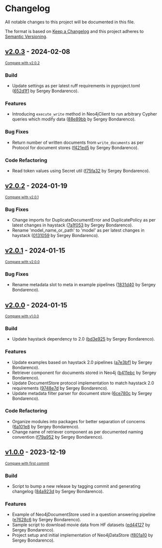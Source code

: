 # Changelog

All notable changes to this project will be documented in this file.

The format is based on [Keep a Changelog](http://keepachangelog.com/en/1.0.0/) and this project adheres to
[Semantic Versioning](http://semver.org/spec/v2.0.0.html).

<!-- insertion marker -->
## [v2.0.3](https://github.com/prosto/neo4j-haystack/releases/tag/v2.0.3) - 2024-02-08

<small>[Compare with v2.0.2](https://github.com/prosto/neo4j-haystack/compare/v2.0.2...v2.0.3)</small>

### Build

- Update settings as per latest ruff requirements in pyproject.toml ([652d1f1](https://github.com/prosto/neo4j-haystack/commit/652d1f1ac6666d508edde825ed78c93d87ed6c4b) by Sergey Bondarenco).

### Features

- Introducing  `execute_write` method in Neo4jClient to run arbitrary Cypher queries which modify data ([88e89bb](https://github.com/prosto/neo4j-haystack/commit/88e89bbe405a72e9185cf56de18aaabcebe71219) by Sergey Bondarenco).

### Bug Fixes

- Return number of written documents from `write_documents` as per Protocol for document stores ([f421ed5](https://github.com/prosto/neo4j-haystack/commit/f421ed54c671c14cabc0fb1a00d5b68c156dda6c) by Sergey Bondarenco).

### Code Refactoring

- Read token values using Secret util ([f75fa32](https://github.com/prosto/neo4j-haystack/commit/f75fa3258a6a53a610c7b7356a891a6ee63f2f08) by Sergey Bondarenco).

## [v2.0.2](https://github.com/prosto/neo4j-haystack/releases/tag/v2.0.2) - 2024-01-19

<small>[Compare with v2.0.1](https://github.com/prosto/neo4j-haystack/compare/v2.0.1...v2.0.2)</small>

### Bug Fixes

- Change imports for DuplicateDocumentError and DuplicatePolicy as per latest changes in haystack ([7a1f053](https://github.com/prosto/neo4j-haystack/commit/7a1f0535b143ef3b4a3e558174e369630079a824) by Sergey Bondarenco).
- Rename 'model_name_or_path' to 'model' as per latest changes in haystack ([0131059](https://github.com/prosto/neo4j-haystack/commit/0131059df8f9966568fea8716d3ba1910801542c) by Sergey Bondarenco).

## [v2.0.1](https://github.com/prosto/neo4j-haystack/releases/tag/v2.0.1) - 2024-01-15

<small>[Compare with v2.0.0](https://github.com/prosto/neo4j-haystack/compare/v2.0.0...v2.0.1)</small>

### Bug Fixes

- Rename metadata slot to meta in example pipelines ([1831d40](https://github.com/prosto/neo4j-haystack/commit/1831d4071bacd1cff4cd99f186cf7a7a1a4d1edc) by Sergey Bondarenco).

## [v2.0.0](https://github.com/prosto/neo4j-haystack/releases/tag/v2.0.0) - 2024-01-15

<small>[Compare with v1.0.0](https://github.com/prosto/neo4j-haystack/compare/v1.0.0...v2.0.0)</small>

### Build

- Update haystack dependency to 2.0 ([bd3e925](https://github.com/prosto/neo4j-haystack/commit/bd3e92543674ab4f3dd8f988a3bc882bbd00042a) by Sergey Bondarenco).

### Features

- Update examples based on haystack 2.0 pipelines ([a7e3bf1](https://github.com/prosto/neo4j-haystack/commit/a7e3bf1788ac9f6b87e82497740feea056386f87) by Sergey Bondarenco).
- Retriever component for documents stored in Neo4j ([b411ebc](https://github.com/prosto/neo4j-haystack/commit/b411ebc5f850272e0050307f03cc6157b7bc6e26) by Sergey Bondarenco).
- Update DocumentStore protocol implementation to match haystack 2.0 requirements ([9748e7d](https://github.com/prosto/neo4j-haystack/commit/9748e7d4f27087b80c8f028b8612f76ed1daf8a8) by Sergey Bondarenco).
- Update metadata filter parser for document store ([6ce780c](https://github.com/prosto/neo4j-haystack/commit/6ce780c846576d690b7216e37793532841a54dc3) by Sergey Bondarenco).

### Code Refactoring

- Organize modules into packages for better separation of concerns ([6a101e8](https://github.com/prosto/neo4j-haystack/commit/6a101e8047bcd2dac2b49598701f7233390bae88) by Sergey Bondarenco).
- Change name of retriever component as per documented naming convention ([f79a952](https://github.com/prosto/neo4j-haystack/commit/f79a952fbe59be0d1d5d13e03ae58401f6403ce9) by Sergey Bondarenco).

## [v1.0.0](https://github.com/prosto/neo4j-haystack/releases/tag/v1.0.0) - 2023-12-19

<small>[Compare with first commit](https://github.com/prosto/neo4j-haystack/compare/f801a10c8cf6eb7d784c77d8b72005cf5985dffc...v1.0.0)</small>

### Build

- Script to bump a new release by tagging commit and generating changelog ([84a923d](https://github.com/prosto/neo4j-haystack/commit/84a923dc5d8b1f5ff8602fbdf4f86ff5c682e565) by Sergey Bondarenco).

### Features

- Example of Neo4jDocumentStore used in a question answering pipeline ([e7628c6](https://github.com/prosto/neo4j-haystack/commit/e7628c672489f609c14d539859d110e8facda848) by Sergey Bondarenco).
- Sample script to download movie data from HF datasets ([ed44127](https://github.com/prosto/neo4j-haystack/commit/ed44127329454b555e906e1b5463fa8b9f4e8fe7) by Sergey Bondarenco).
- Project setup and initial implementation of Neo4jDataStore ([f801a10](https://github.com/prosto/neo4j-haystack/commit/f801a10c8cf6eb7d784c77d8b72005cf5985dffc) by Sergey Bondarenco).
